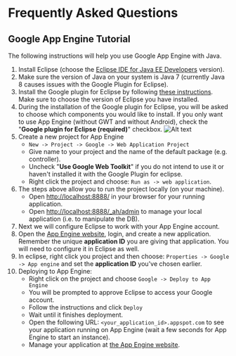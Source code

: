 # Frequently Asked Questions

## Google App Engine Tutorial
The following instructions will help you use Google App Engine with Java.

1. Install Eclipse (choose the [Eclipse IDE for Java EE Developers](https://www.eclipse.org/downloads/packages/eclipse-ide-java-ee-developers/lunar) version).
2. Make sure the version of Java on your system is Java 7 (currently Java 8 causes issues with the Google Plugin for Eclipse).
3. Install the Google plugin for Eclipse by following [these instructions](https://developers.google.com/appengine/docs/java/tools/eclipse). Make sure to choose the version of Eclipse you have installed.
4. During the installation of the Google plugin for Eclipse, you will be asked to choose which components you would like to install. If you only want to use App Engine (without GWT and without Android), check the "**Google plugin for Eclipse (required)**" checkbox.
    ![Alt text](https://developers.google.com/eclipse/images/luna-install.png)
5. Create a new project for App Engine 
    - ```New -> Project -> Google -> Web Application Project``` 
    - Give name to your project and the name of the default package (e.g. controller).
    - Uncheck "**Use Google Web Toolkit**" if you do not intend to use it or haven't installed it with the Google Plugin for eclipse.
    - Right click the project and choose: ```Run as -> web application```.
6. The steps above allow you to run the project locally (on your machine).
    - Open [http://localhost:8888/](http://localhost:8888/) in your browser for your running application.
    - Open [http://localhost:8888/_ah/admin](http://localhost:8888/_ah/admin) to manage your local application (i.e. to manipulate the DB).
7. Next we will configure Eclipse to work with your App Engine account.
8. Open the [App Engine website](https://appengine.google.com/), login, and create a new  application. Remember the unique **application ID** you are giving that application. You will need to configure it in Eclipse as well.
9. In eclipse, right click you project and then choose: ```Properties -> Google -> App engine``` and set the **application ID** you've chosen earlier.
10. Deploying to App Engine:
    - Right click on the project and choose ```Google -> Deploy to App Engine```
    - You will be prompted to approve Eclipse to access your Google account.
    - Follow the instructions and click ```Deploy```
    - Wait until it finishes deployment.
    - Open the following URL: ```<your_application_id>.appspot.com``` to see your application running on App Engine (wait a few seconds for App Engine to start an instance).
    - Manage your application at [the App Engine website](https://appengine.google.com/).